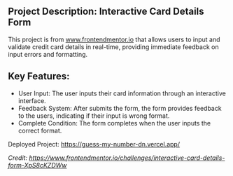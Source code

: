 ## Project Description: Interactive Card Details Form

This project is from www.frontendmentor.io that allows users to input and validate credit card details in real-time, providing immediate feedback on input errors and formatting.

## Key Features:

- User Input: The user inputs their card information through an interactive interface.
- Feedback System: After submits the form, the form provides feedback to the users, indicating if their input is wrong format.
- Complete Condition: The form completes when the user inputs the correct format.

Deployed Project: https://guess-my-number-dn.vercel.app/

*Credit: https://www.frontendmentor.io/challenges/interactive-card-details-form-XpS8cKZDWw*
